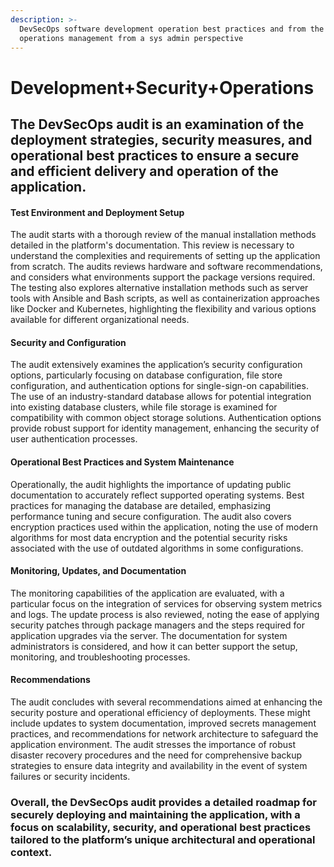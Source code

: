 ```yaml
---
description: >-
  DevSecOps software development operation best practices and from the
  operations management from a sys admin perspective
---
```


# Development+Security+Operations

## The DevSecOps audit is an examination of the deployment strategies, security measures, and operational best practices to ensure a secure and efficient delivery and operation of the application.&#x20;

#### Test Environment and Deployment Setup

The audit starts with a thorough review of the manual installation methods detailed in the platform's documentation. This review is necessary to understand the complexities and requirements of setting up the application from scratch. The audits reviews hardware and software recommendations, and considers what environments support the package versions required. The testing also explores alternative installation methods such as server tools with Ansible and Bash scripts, as well as containerization approaches like Docker and Kubernetes, highlighting the flexibility and various options available for different organizational needs.

#### Security and Configuration

The audit extensively examines the application’s security configuration options, particularly focusing on database configuration, file store configuration, and authentication options for single-sign-on capabilities. The use of an industry-standard database allows for potential integration into existing database clusters, while file storage is examined for compatibility with common object storage solutions. Authentication options provide robust support for identity management, enhancing the security of user authentication processes.

#### Operational Best Practices and System Maintenance

Operationally, the audit highlights the importance of updating public documentation to accurately reflect supported operating systems. Best practices for managing the database are detailed, emphasizing performance tuning and secure configuration. The audit also covers encryption practices used within the application, noting the use of modern algorithms for most data encryption and the potential security risks associated with the use of outdated algorithms in some configurations.

#### Monitoring, Updates, and Documentation

The monitoring capabilities of the application are evaluated, with a particular focus on the integration of services for observing system metrics and logs. The update process is also reviewed, noting the ease of applying security patches through package managers and the steps required for application upgrades via the server. The documentation for system administrators is considered, and how it can better support the setup, monitoring, and troubleshooting processes.

#### Recommendations

The audit concludes with several recommendations aimed at enhancing the security posture and operational efficiency of deployments. These might include updates to system documentation, improved secrets management practices, and recommendations for network architecture to safeguard the application environment. The audit stresses the importance of robust disaster recovery procedures and the need for comprehensive backup strategies to ensure data integrity and availability in the event of system failures or security incidents.

### Overall, the DevSecOps audit provides a detailed roadmap for securely deploying and maintaining the application, with a focus on scalability, security, and operational best practices tailored to the platform’s unique architectural and operational context.

